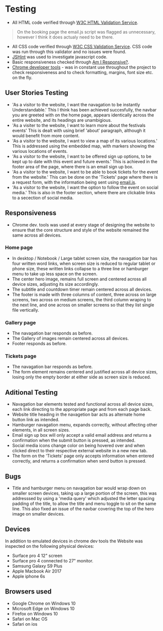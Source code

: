 # Testing

* All HTML code verified through [W3C HTML Validation Service](https://validator.w3.org/).
> On the booking page the email.js script was flagged as unnecessary, however I think it does actualy need to be there.
* All CSS code verified through [W3C CSS Validation Service](https://jigsaw.w3.org/css-validator/).
CSS code was run through this validator and no issues were found.
* [JSHint](https://jshint.com/) was used to investigate javascript code.
* Basic responsiveness checked through [Am I Responsive?](http://ami.responsivedesign.is/).
* [Chrome developer tools](https://developers.google.com/web/tools/chrome-devtools) - was in constant use throughout the 
project to check responsiveness and to check formatting, margins, font size etc. on the fly.

## User Stories Testing

* 'As a visitor to the website, I want the navagation to be instantly Understandable.' 
This I think has been achieved succesfully, the navbar you are greeted with on the home page, appears identically
across the entire website, and its headings are unambigious.
* 'As a visiter to the website, I want to learn more about the festivals events'
This is dealt with using brief 'about' paragraph, although it would benefit from more content.
* 'As a visitor to the website, I want to view a map of its various locations.'
This is addressed using the embedded map, with markers showing the various locations of events.
* 'As a visitor to the website, I want to be offered sign up options, to be kept up to date with this event and future events.'
This is achieved in the footer area of the page, where there is an email sign up box.
* 'As a visitor to the website, I want to be able to book tickets for the event from the website.'
This can be done on the 'Tickets' page where there is a request form, with the information being sent using [email.js](www.emailjs.com).
* 'As a visitor to the website, I want the option to follow the event on social media.'
This is also in the footer section, where there are clickable links to a secection of social media.


## Responsiveness

* Chrome dev. tools was used at every stage of designing the website to ensure that the core structure and style of 
the website remained the same across all devices.

### Home page

* In desktop / Notebook / Large tablet screen size, the navagation bar has four written word links,
when screen size is reduced to regular tablet or phone size, these written links collapse to a three line or hamburger
menu to take up less space on the screen.
* The center hero image, remains full screen and centered across all device sizes, adjusting its size accordingly.
* The subtitle and countdown timer remain centered across all devices.
* The footer is made with three columns of content, three across on large screens, two across on medium screens,
the third column wraping to the next line, and one across on smaller screens so that they list single file vertically.

### Gallery page

* The navagation bar responds as before.
* The Gallery of images remain centered across all devices.
* Footer responds as before.

### Tickets page

* The navagation bar responds as before.
* The form element remains centered and justified across all device sizes, losing only the empty border at either side as
screen size is reduced.

## Aditional Testing

* Navagation bar elements tested and functional across all device sizes, each link directing to the appropriate page
and from each page back.
* Website title heading in the navagetion bar acts as alternate home button link as intended.
* Hamburger navagation menu, expands correctly, without affecting other elements, in all screen sizes.
* Email sign up box will only accept a valid email address and returns a confirmation when the submit button is pressed,
as intended.
* Social media icons change color on being hovered over and when clicked direct to their respective external website in 
a new new tab.
 * The form on the 'Tickets' page only accepts information when entered correctly, and returns a confirmation when send
 button is pressed.

## Bugs 

* Title and hamburger menu on navagation bar would wrap down on smaller screen devices, taking up a large portion of the 
screen, this was addresssed by using a 'media query' which adjusted the letter spacing padding of the title, to 
allow the title and menu toggle to sit on the same line. This also fixed an issue of the navbar covering the top of the hero 
image on smaller devices.

## Devices 

In addition to emulated devices in chrome dev tools the Website was inspected on the following physical devices:
* Surface pro 4 12" screen
* Surface pro 4 connected to 27" monitor.
* Samsung Galaxy S9 Plus
* Apple Macbook Air 2017
* Apple iphone 6s

## Browsers used
* Google Chrome on Windows 10
* Microsoft Edge on Windows 10
* Firefox on Windows 10
* Safari on Mac OS
* Safari on ios


